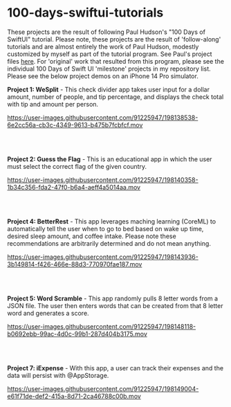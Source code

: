 # 100-days-swiftui-tutorials
These projects are the result of following Paul Hudson's "100 Days of SwiftUI" tutorial. Please note, these projects are the result of 'follow-along' tutorials and are almost entirely the work of Paul Hudson, modestly customized by myself as part of the tutorial program. See Paul's project files <a href="https://github.com/twostraws/HackingWithSwift/tree/main/SwiftUI" target="_blank">here</a>. For 'original' work that resulted from this program, please see the individual 100 Days of Swift UI 'milestone' projects in my repository list. Please see the below project demos on an iPhone 14 Pro simulator.

<b>Project 1: WeSplit</b> - This check divider app takes user input for a dollar amount, number of people, and tip percentage, and displays the check total with tip and amount per person.

https://user-images.githubusercontent.com/91225947/198138538-6e2cc56a-cb3c-4349-9613-b475b7fcbfcf.mov

<br></br>

<b>Project 2: Guess the Flag</b> - This is an educational app in which the user must select the correct flag of the given country.

https://user-images.githubusercontent.com/91225947/198140358-1b34c356-fda2-47f0-b6a4-aeff4a5014aa.mov

<br></br>

<b>Project 4: BetterRest</b> - This app leverages maching learning (CoreML) to automatically tell the user when to go to bed based on wake up time, desired sleep amount, and coffee intake. Please note these recommendations are arbitrarily determined and do not mean anything.

https://user-images.githubusercontent.com/91225947/198143936-3b149814-f426-466e-88d3-770970fae187.mov

<br></br>

<b>Project 5: Word Scramble</b> - This app randomly pulls 8 letter words from a JSON file. The user then enters words that can be created from that 8 letter word and generates a score.

https://user-images.githubusercontent.com/91225947/198148118-b0692ebb-99ac-4d0c-99b1-287d404b3175.mov

<br></br>


<b>Project 7: iExpense</b> - With this app, a user can track their expenses and the data will persist with @AppStorage.

https://user-images.githubusercontent.com/91225947/198149004-e61f71de-def2-415a-8d71-2ca46788c00b.mov


